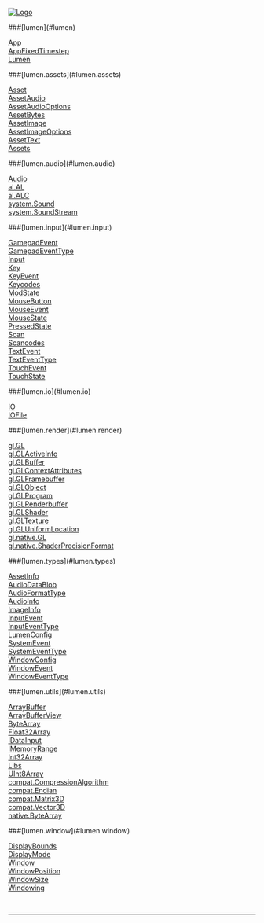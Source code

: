 
[![Logo](../images/logo.png)](../index.html)





<a name="lumen"/>
###[lumen](#lumen) 
</a>

<a href="lumen/App.html">App</a> <br/>
<a href="lumen/AppFixedTimestep.html">AppFixedTimestep</a> <br/>
<a href="lumen/Lumen.html">Lumen</a> <br/>

<a name="lumen.assets"/>
###[lumen.assets](#lumen.assets) 
</a>

<a href="lumen/assets/Asset.html">Asset</a> <br/>
<a href="lumen/assets/AssetAudio.html">AssetAudio</a> <br/>
<a href="lumen/assets/AssetAudioOptions.html">AssetAudioOptions</a> <br/>
<a href="lumen/assets/AssetBytes.html">AssetBytes</a> <br/>
<a href="lumen/assets/AssetImage.html">AssetImage</a> <br/>
<a href="lumen/assets/AssetImageOptions.html">AssetImageOptions</a> <br/>
<a href="lumen/assets/AssetText.html">AssetText</a> <br/>
<a href="lumen/assets/Assets.html">Assets</a> <br/>

<a name="lumen.audio"/>
###[lumen.audio](#lumen.audio) 
</a>

<a href="lumen/audio/Audio.html">Audio</a> <br/>
<a href="lumen/audio/al/AL.html">al.AL</a> <br/>
<a href="lumen/audio/al/ALC.html">al.ALC</a> <br/>
<a href="lumen/audio/system/Sound.html">system.Sound</a> <br/>
<a href="lumen/audio/system/SoundStream.html">system.SoundStream</a> <br/>

<a name="lumen.input"/>
###[lumen.input](#lumen.input) 
</a>

<a href="lumen/input/GamepadEvent.html">GamepadEvent</a> <br/>
<a href="lumen/input/GamepadEventType.html">GamepadEventType</a> <br/>
<a href="lumen/input/Input.html">Input</a> <br/>
<a href="lumen/input/Key.html">Key</a> <br/>
<a href="lumen/input/KeyEvent.html">KeyEvent</a> <br/>
<a href="lumen/input/Keycodes.html">Keycodes</a> <br/>
<a href="lumen/input/ModState.html">ModState</a> <br/>
<a href="lumen/input/MouseButton.html">MouseButton</a> <br/>
<a href="lumen/input/MouseEvent.html">MouseEvent</a> <br/>
<a href="lumen/input/MouseState.html">MouseState</a> <br/>
<a href="lumen/input/PressedState.html">PressedState</a> <br/>
<a href="lumen/input/Scan.html">Scan</a> <br/>
<a href="lumen/input/Scancodes.html">Scancodes</a> <br/>
<a href="lumen/input/TextEvent.html">TextEvent</a> <br/>
<a href="lumen/input/TextEventType.html">TextEventType</a> <br/>
<a href="lumen/input/TouchEvent.html">TouchEvent</a> <br/>
<a href="lumen/input/TouchState.html">TouchState</a> <br/>

<a name="lumen.io"/>
###[lumen.io](#lumen.io) 
</a>

<a href="lumen/io/IO.html">IO</a> <br/>
<a href="lumen/io/IOFile.html">IOFile</a> <br/>

<a name="lumen.render"/>
###[lumen.render](#lumen.render) 
</a>

<a href="lumen/render/gl/GL.html">gl.GL</a> <br/>
<a href="lumen/render/gl/GLActiveInfo.html">gl.GLActiveInfo</a> <br/>
<a href="lumen/render/gl/GLBuffer.html">gl.GLBuffer</a> <br/>
<a href="lumen/render/gl/GLContextAttributes.html">gl.GLContextAttributes</a> <br/>
<a href="lumen/render/gl/GLFramebuffer.html">gl.GLFramebuffer</a> <br/>
<a href="lumen/render/gl/GLObject.html">gl.GLObject</a> <br/>
<a href="lumen/render/gl/GLProgram.html">gl.GLProgram</a> <br/>
<a href="lumen/render/gl/GLRenderbuffer.html">gl.GLRenderbuffer</a> <br/>
<a href="lumen/render/gl/GLShader.html">gl.GLShader</a> <br/>
<a href="lumen/render/gl/GLTexture.html">gl.GLTexture</a> <br/>
<a href="lumen/render/gl/GLUniformLocation.html">gl.GLUniformLocation</a> <br/>
<a href="lumen/render/gl/native/GL.html">gl.native.GL</a> <br/>
<a href="lumen/render/gl/native/ShaderPrecisionFormat.html">gl.native.ShaderPrecisionFormat</a> <br/>

<a name="lumen.types"/>
###[lumen.types](#lumen.types) 
</a>

<a href="lumen/types/AssetInfo.html">AssetInfo</a> <br/>
<a href="lumen/types/AudioDataBlob.html">AudioDataBlob</a> <br/>
<a href="lumen/types/AudioFormatType.html">AudioFormatType</a> <br/>
<a href="lumen/types/AudioInfo.html">AudioInfo</a> <br/>
<a href="lumen/types/ImageInfo.html">ImageInfo</a> <br/>
<a href="lumen/types/InputEvent.html">InputEvent</a> <br/>
<a href="lumen/types/InputEventType.html">InputEventType</a> <br/>
<a href="lumen/types/LumenConfig.html">LumenConfig</a> <br/>
<a href="lumen/types/SystemEvent.html">SystemEvent</a> <br/>
<a href="lumen/types/SystemEventType.html">SystemEventType</a> <br/>
<a href="lumen/types/WindowConfig.html">WindowConfig</a> <br/>
<a href="lumen/types/WindowEvent.html">WindowEvent</a> <br/>
<a href="lumen/types/WindowEventType.html">WindowEventType</a> <br/>

<a name="lumen.utils"/>
###[lumen.utils](#lumen.utils) 
</a>

<a href="lumen/utils/ArrayBuffer.html">ArrayBuffer</a> <br/>
<a href="lumen/utils/ArrayBufferView.html">ArrayBufferView</a> <br/>
<a href="lumen/utils/ByteArray.html">ByteArray</a> <br/>
<a href="lumen/utils/Float32Array.html">Float32Array</a> <br/>
<a href="lumen/utils/IDataInput.html">IDataInput</a> <br/>
<a href="lumen/utils/IMemoryRange.html">IMemoryRange</a> <br/>
<a href="lumen/utils/Int32Array.html">Int32Array</a> <br/>
<a href="lumen/utils/Libs.html">Libs</a> <br/>
<a href="lumen/utils/UInt8Array.html">UInt8Array</a> <br/>
<a href="lumen/utils/compat/CompressionAlgorithm.html">compat.CompressionAlgorithm</a> <br/>
<a href="lumen/utils/compat/Endian.html">compat.Endian</a> <br/>
<a href="lumen/utils/compat/Matrix3D.html">compat.Matrix3D</a> <br/>
<a href="lumen/utils/compat/Vector3D.html">compat.Vector3D</a> <br/>
<a href="lumen/utils/native/ByteArray.html">native.ByteArray</a> <br/>

<a name="lumen.window"/>
###[lumen.window](#lumen.window) 
</a>

<a href="lumen/window/DisplayBounds.html">DisplayBounds</a> <br/>
<a href="lumen/window/DisplayMode.html">DisplayMode</a> <br/>
<a href="lumen/window/Window.html">Window</a> <br/>
<a href="lumen/window/WindowPosition.html">WindowPosition</a> <br/>
<a href="lumen/window/WindowSize.html">WindowSize</a> <br/>
<a href="lumen/window/Windowing.html">Windowing</a> <br/>


&nbsp;
&nbsp;
&nbsp;

---  


&nbsp;   
&nbsp;   